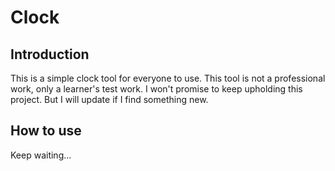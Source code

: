 # Clock
## Introduction
This is a simple clock tool for everyone to use.
This tool is not a professional work, only a learner's test work.
I won't promise to keep upholding this project. But I will update if I find something new.
## How to use
Keep waiting...
